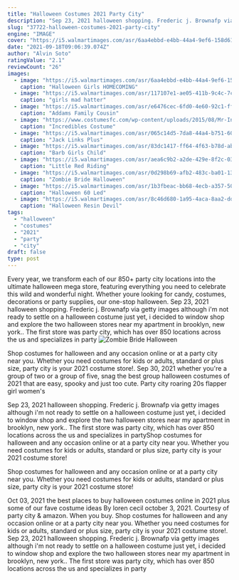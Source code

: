 ```yaml
---
title: "Halloween Costumes 2021 Party City"
description: "Sep 23, 2021 halloween shopping. Frederic j. Brownafp via getty images although i'm not ready to settle on a halloween costume just yet, i decided to window shop and explore the two halloween stores near my apartment in brooklyn, new york.. The first store was party city, which has over 850 locations across the us and specializes in party"
slug: "37722-halloween-costumes-2021-party-city"
engine: "IMAGE"
cover: "https://i5.walmartimages.com/asr/6aa4ebbd-e4bb-44a4-9ef6-158d613e1bec_4.6b5cda42a0edab27ea6a6c9774bdb224.jpeg"
date: "2021-09-18T09:06:39.074Z"
author: "Alvin Soto"
ratingValue: "2.1"
reviewCount: "26"
images:
  - image: "https://i5.walmartimages.com/asr/6aa4ebbd-e4bb-44a4-9ef6-158d613e1bec_4.6b5cda42a0edab27ea6a6c9774bdb224.jpeg"
    caption: "Halloween Girls HOMECOMING"
  - image: "https://i5.walmartimages.com/asr/117107e1-ae05-411b-9c4c-7c93356354c1_1.4e44650fb7e2de20206cff11b0259d41.jpeg"
    caption: "girls mad hatter"
  - image: "https://i5.walmartimages.com/asr/e6476cec-6fd0-4e60-92c1-ffc6817c109e_1.8ce15294c53334009ffd6a728adb1aca.jpeg"
    caption: "Addams Family Cousin"
  - image: "https://www.costumesfc.com/wp-content/uploads/2015/08/Mr-Incredible-Halloween-Costume.jpg"
    caption: "Incredibles Costume"
  - image: "https://i5.walmartimages.com/asr/065c14d5-7da8-44a4-b751-60b4ea017c3f_1.5bde34ed836907c35aa6a14bedf6d485.jpeg"
    caption: "Jack Links Plus"
  - image: "https://i5.walmartimages.com/asr/83dc1417-ff64-4f63-b78d-ab6a797b4854.18a1e0b7c499456cf8b13faa67220953.jpeg"
    caption: "Barb Girls Child"
  - image: "https://i5.walmartimages.com/asr/aea6c9b2-a2de-429e-8f2c-03fa93633ba6_1.ea90c7850f82425d51601bd9484e9a44.jpeg"
    caption: "Little Red Riding"
  - image: "https://i5.walmartimages.com/asr/0d298b69-afb2-483c-ba01-1336878bc523_1.7287d7013e3cd93271ef706b7fe022b8.jpeg"
    caption: "Zombie Bride Halloween"
  - image: "https://i5.walmartimages.com/asr/1b3fbeac-bb68-4ecb-a357-505a16cdf2e0_1.31e7405937cbcc9a52cdf8124fc88a1c.jpeg"
    caption: "Halloween 60 Led"
  - image: "https://i5.walmartimages.com/asr/8c46d680-1a95-4aca-8aa2-dd67806ae54f_1.d3bbc048f58098450fce15d1ae95f9c3.jpeg"
    caption: "Halloween Resin Devil"
tags:
  - "halloween"
  - "costumes"
  - "2021"
  - "party"
  - "city"
draft: false
type: post
---
```


Every year, we transform each of our 850+ party city locations into the ultimate halloween mega store, featuring everything you need to celebrate this wild and wonderful night. Whether youre looking for candy, costumes, decorations or party supplies, our one-stop halloween. Sep 23, 2021 halloween shopping. Frederic j. Brownafp via getty images although i'm not ready to settle on a halloween costume just yet, i decided to window shop and explore the two halloween stores near my apartment in brooklyn, new york.. The first store was party city, which has over 850 locations across the us and specializes in party
![Zombie Bride Halloween](https://i5.walmartimages.com/asr/0d298b69-afb2-483c-ba01-1336878bc523_1.7287d7013e3cd93271ef706b7fe022b8.jpeg "Zombie Bride Halloween")

Shop costumes for halloween and any occasion online or at a party city near you. Whether you need costumes for kids or adults, standard or plus size, party city is your 2021 costume store!. Sep 30, 2021 whether you&#39;re a group of two or a group of five, snag the best group halloween costumes of 2021 that are easy, spooky and just too cute.  Party city roaring 20s flapper girl women&#39;s
<!--inArticleAds-->

<!--galleryOne-->

Sep 23, 2021 halloween shopping. Frederic j. Brownafp via getty images although i'm not ready to settle on a halloween costume just yet, i decided to window shop and explore the two halloween stores near my apartment in brooklyn, new york.. The first store was party city, which has over 850 locations across the us and specializes in partyShop costumes for halloween and any occasion online or at a party city near you. Whether you need costumes for kids or adults, standard or plus size, party city is your 2021 costume store!
<!--inArticleAds-->

<!--galleryTwo-->

Shop costumes for halloween and any occasion online or at a party city near you. Whether you need costumes for kids or adults, standard or plus size, party city is your 2021 costume store!
<!--galleryThree-->

Oct 03, 2021 the best places to buy halloween costumes online in 2021  plus some of our fave costume ideas  By loren cecil october 3, 2021. Courtesy of party city & amazon. When you buy. Shop costumes for halloween and any occasion online or at a party city near you. Whether you need costumes for kids or adults, standard or plus size, party city is your 2021 costume store!. Sep 23, 2021 halloween shopping. Frederic j. Brownafp via getty images although i'm not ready to settle on a halloween costume just yet, i decided to window shop and explore the two halloween stores near my apartment in brooklyn, new york.. The first store was party city, which has over 850 locations across the us and specializes in party